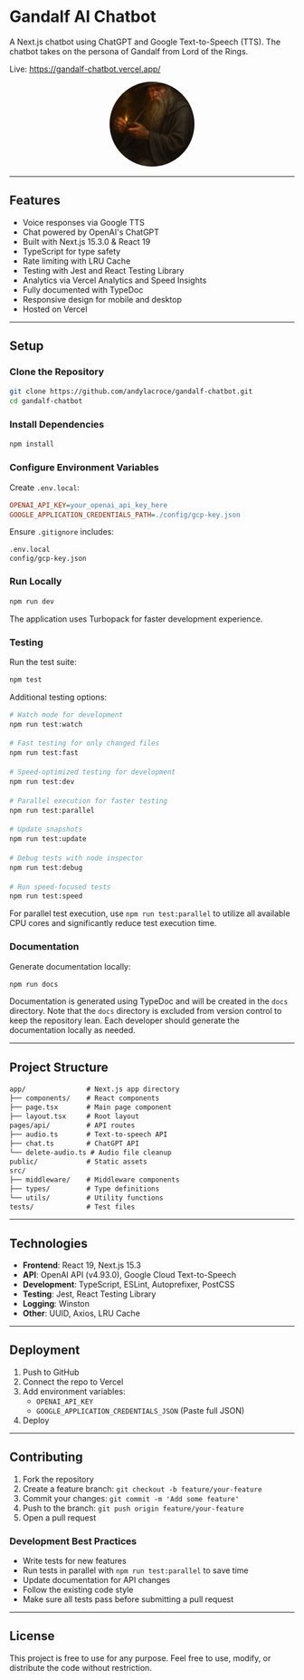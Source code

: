 # Gandalf AI Chatbot

A Next.js chatbot using ChatGPT and Google Text-to-Speech (TTS). The chatbot takes on the persona of Gandalf from Lord of the Rings.

Live: https://gandalf-chatbot.vercel.app/

<div align="center">
  <img src="public/gandalf.jpg" alt="Gandalf" width="150" height="150" style="border-radius: 50%; object-fit: cover;" />
</div>

---

## Features

- Voice responses via Google TTS
- Chat powered by OpenAI's ChatGPT
- Built with Next.js 15.3.0 & React 19
- TypeScript for type safety
- Rate limiting with LRU Cache
- Testing with Jest and React Testing Library
- Analytics via Vercel Analytics and Speed Insights
- Fully documented with TypeDoc
- Responsive design for mobile and desktop
- Hosted on Vercel

---

## Setup

### Clone the Repository

```bash
git clone https://github.com/andylacroce/gandalf-chatbot.git
cd gandalf-chatbot
```

### Install Dependencies

```bash
npm install
```

### Configure Environment Variables

Create `.env.local`:

```ini
OPENAI_API_KEY=your_openai_api_key_here
GOOGLE_APPLICATION_CREDENTIALS_PATH=./config/gcp-key.json
```

Ensure `.gitignore` includes:

```text
.env.local
config/gcp-key.json
```

### Run Locally

```bash
npm run dev
```

The application uses Turbopack for faster development experience.

### Testing

Run the test suite:

```bash
npm test
```

Additional testing options:

```bash
# Watch mode for development
npm run test:watch

# Fast testing for only changed files
npm run test:fast

# Speed-optimized testing for development
npm run test:dev

# Parallel execution for faster testing
npm run test:parallel

# Update snapshots
npm run test:update

# Debug tests with node inspector
npm run test:debug

# Run speed-focused tests
npm run test:speed
```

For parallel test execution, use `npm run test:parallel` to utilize all available CPU cores and significantly reduce test execution time.

### Documentation

Generate documentation locally:

```bash
npm run docs
```

Documentation is generated using TypeDoc and will be created in the `docs` directory. Note that the `docs` directory is excluded from version control to keep the repository lean. Each developer should generate the documentation locally as needed.

---

## Project Structure

```
app/               # Next.js app directory
├── components/    # React components
├── page.tsx       # Main page component
├── layout.tsx     # Root layout
pages/api/         # API routes
├── audio.ts       # Text-to-speech API
├── chat.ts        # ChatGPT API
└── delete-audio.ts # Audio file cleanup
public/            # Static assets
src/
├── middleware/    # Middleware components
├── types/         # Type definitions
└── utils/         # Utility functions
tests/             # Test files
```

---

## Technologies

- **Frontend**: React 19, Next.js 15.3
- **API**: OpenAI API (v4.93.0), Google Cloud Text-to-Speech
- **Development**: TypeScript, ESLint, Autoprefixer, PostCSS
- **Testing**: Jest, React Testing Library
- **Logging**: Winston
- **Other**: UUID, Axios, LRU Cache

---

## Deployment

1. Push to GitHub
2. Connect the repo to Vercel
3. Add environment variables:
   - `OPENAI_API_KEY`
   - `GOOGLE_APPLICATION_CREDENTIALS_JSON` (Paste full JSON)
4. Deploy

---

## Contributing

1. Fork the repository
2. Create a feature branch: `git checkout -b feature/your-feature`
3. Commit your changes: `git commit -m 'Add some feature'`
4. Push to the branch: `git push origin feature/your-feature`
5. Open a pull request

### Development Best Practices

- Write tests for new features
- Run tests in parallel with `npm run test:parallel` to save time
- Update documentation for API changes
- Follow the existing code style
- Make sure all tests pass before submitting a pull request

---

## License

This project is free to use for any purpose. Feel free to use, modify, or distribute the code without restriction.
